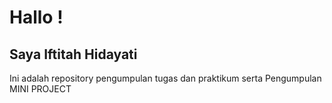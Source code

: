 # Hallo !
## Saya Iftitah Hidayati
Ini adalah repository pengumpulan tugas dan praktikum serta Pengumpulan MINI PROJECT